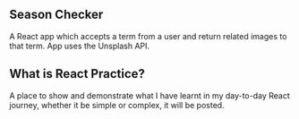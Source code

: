 ## Season Checker

A React app which accepts a term from a user and return related images to that term. App uses the Unsplash API.

## What is React Practice?

A place to show and demonstrate what I have learnt in my day-to-day React journey, whether it be simple or complex, it will be posted.

